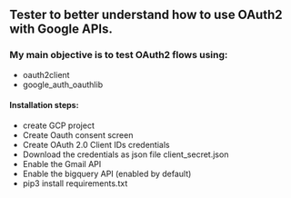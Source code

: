 ## Tester to better understand how to use OAuth2 with Google APIs.

### My main objective is to test OAuth2 flows using:
- oauth2client
- google_auth_oauthlib

#### Installation steps:
- create GCP project
- Create Oauth consent screen
- Create OAuth 2.0 Client IDs credentials
- Download the credentials as json file client_secret.json
- Enable the Gmail API
- Enable the bigquery API (enabled by default)
- pip3 install requirements.txt

